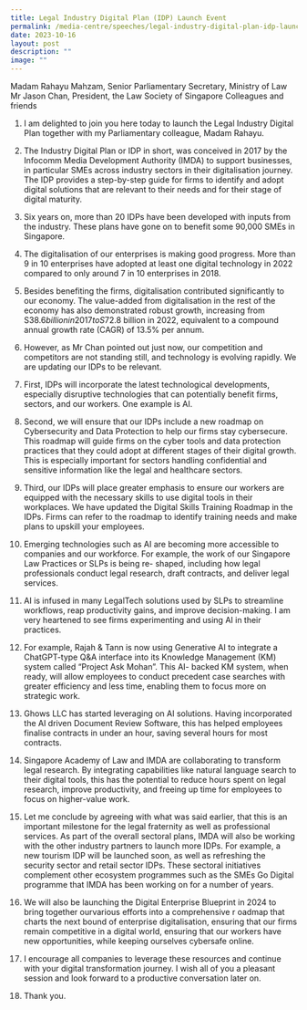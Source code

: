 ```yaml
---
title: Legal Industry Digital Plan (IDP) Launch Event
permalink: /media-centre/speeches/legal-industry-digital-plan-idp-launch-event/
date: 2023-10-16
layout: post
description: ""
image: ""
---
```

Madam Rahayu Mahzam, Senior Parliamentary Secretary, Ministry of Law
Mr Jason Chan, President, the Law Society of Singapore
Colleagues and friends

1. I am delighted to join you here today to launch the Legal Industry Digital Plan together with
my Parliamentary colleague, Madam Rahayu.

2. The Industry Digital Plan or IDP in short, was conceived in 2017 by the Infocomm Media
Development Authority (IMDA) to support businesses, in particular SMEs across industry
sectors in their digitalisation journey. The IDP provides a step-by-step guide for firms to
identify and adopt digital solutions that are relevant to their needs and for their stage of
digital maturity.

3. Six years on, more than 20 IDPs have been developed with inputs from the industry. These
plans have gone on to benefit some 90,000 SMEs in Singapore.

4. The digitalisation of our enterprises is making good progress. More than 9 in 10 enterprises
have adopted at least one digital technology in 2022 compared to only around 7 in 10
enterprises in 2018.

5. Besides benefiting the firms, digitalisation contributed significantly to our economy. The
value-added from digitalisation in the rest of the economy has also demonstrated robust
growth, increasing from S$38.6 billion in 2017 to S$72.8 billion in 2022, equivalent to a
compound annual growth rate (CAGR) of 13.5% per annum.

6. However, as Mr Chan pointed out just now, our competition and competitors are not
standing still, and technology is evolving rapidly. We are updating our IDPs to be relevant.

7. First, IDPs will incorporate the latest technological developments, especially disruptive
technologies that can potentially benefit firms, sectors, and our workers. One example is AI.

8. Second, we will ensure that our IDPs include a new roadmap on Cybersecurity and Data
Protection to help our firms stay cybersecure. This roadmap will guide firms on the cyber
tools and data protection practices that they could adopt at different stages of their digital
growth. This is especially important for sectors handling confidential and sensitive
information like the legal and healthcare sectors.

9. Third, our IDPs will place greater emphasis to ensure our workers are equipped with the
necessary skills to use digital tools in their workplaces. We have updated the Digital Skills
Training Roadmap in the IDPs. Firms can refer to the roadmap to identify training needs and
make plans to upskill your employees.

10. Emerging technologies such as AI are becoming more accessible to companies and our
workforce. For example, the work of our Singapore Law Practices or SLPs is being re-
shaped, including how legal professionals conduct legal research, draft contracts, and
deliver legal services.

11. AI is infused in many LegalTech solutions used by SLPs to streamline workflows, reap
productivity gains, and improve decision-making. I am very heartened to see firms
experimenting and using AI in their practices.

12. For example, Rajah &amp; Tann is now using Generative AI to integrate a ChatGPT-type Q&amp;A
interface into its Knowledge Management (KM) system called “Project Ask Mohan”. This AI-
backed KM system, when ready, will allow employees to conduct precedent case searches
with greater efficiency and less time, enabling them to focus more on strategic work.

13. Ghows LLC has started leveraging on AI solutions. Having incorporated the AI driven
Document Review Software, this has helped employees finalise contracts in under an hour,
saving several hours for most contracts.

14. Singapore Academy of Law and IMDA are collaborating to transform legal research. By
integrating capabilities like natural language search to their digital tools, this has the
potential to reduce hours spent on legal research, improve productivity, and freeing up time for employees to focus on higher-value  work.

15. Let me conclude by agreeing with what was said earlier, that this is an important milestone
for the legal fraternity as well as professional services. As part of the overall sectoral plans,
IMDA will also be working with the other industry partners to launch more IDPs. For
example, a new tourism IDP will be launched soon, as well as refreshing the security sector
and retail sector IDPs. These sectoral initiatives complement other ecosystem programmes
such as the SMEs Go Digital programme that IMDA has been working on for a number of
years.

16. We will also be launching the Digital Enterprise Blueprint in 2024 to bring together ourvarious efforts into a comprehensive r oadmap that charts the next bound of enterprise digitalisation, ensuring that our firms remain competitive in a digital world, ensuring that our workers have new opportunities, while keeping ourselves cybersafe online.

18. I encourage all companies to leverage these resources and continue with your digital
transformation journey. I wish all of you a pleasant session and look forward to a productive conversation later on.

18. Thank you.